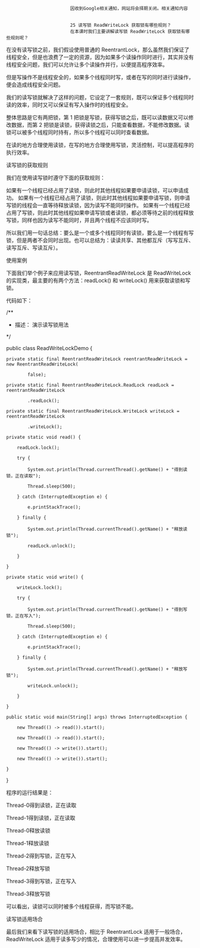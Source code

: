 
                            
                            因收到Google相关通知，网站将会择期关闭。相关通知内容
                            
                            
                            25 读写锁 ReadWriteLock 获取锁有哪些规则？
                            在本课时我们主要讲解读写锁 ReadWriteLock 获取锁有哪些规则呢？

在没有读写锁之前，我们假设使用普通的 ReentrantLock，那么虽然我们保证了线程安全，但是也浪费了一定的资源，因为如果多个读操作同时进行，其实并没有线程安全问题，我们可以允许让多个读操作并行，以便提高程序效率。

但是写操作不是线程安全的，如果多个线程同时写，或者在写的同时进行读操作，便会造成线程安全问题。

我们的读写锁就解决了这样的问题，它设定了一套规则，既可以保证多个线程同时读的效率，同时又可以保证有写入操作时的线程安全。

整体思路是它有两把锁，第 1 把锁是写锁，获得写锁之后，既可以读数据又可以修改数据，而第 2 把锁是读锁，获得读锁之后，只能查看数据，不能修改数据。读锁可以被多个线程同时持有，所以多个线程可以同时查看数据。

在读的地方合理使用读锁，在写的地方合理使用写锁，灵活控制，可以提高程序的执行效率。

读写锁的获取规则

我们在使用读写锁时遵守下面的获取规则：


如果有一个线程已经占用了读锁，则此时其他线程如果要申请读锁，可以申请成功。
如果有一个线程已经占用了读锁，则此时其他线程如果要申请写锁，则申请写锁的线程会一直等待释放读锁，因为读写不能同时操作。
如果有一个线程已经占用了写锁，则此时其他线程如果申请写锁或者读锁，都必须等待之前的线程释放写锁，同样也因为读写不能同时，并且两个线程不应该同时写。


所以我们用一句话总结：要么是一个或多个线程同时有读锁，要么是一个线程有写锁，但是两者不会同时出现。也可以总结为：读读共享、其他都互斥（写写互斥、读写互斥、写读互斥）。

使用案例

下面我们举个例子来应用读写锁，ReentrantReadWriteLock 是 ReadWriteLock 的实现类，最主要的有两个方法：readLock() 和 writeLock() 用来获取读锁和写锁。

代码如下：

/**

 * 描述：     演示读写锁用法

 */

public class ReadWriteLockDemo {

    private static final ReentrantReadWriteLock reentrantReadWriteLock = new ReentrantReadWriteLock(

            false);

    private static final ReentrantReadWriteLock.ReadLock readLock = reentrantReadWriteLock

            .readLock();

    private static final ReentrantReadWriteLock.WriteLock writeLock = reentrantReadWriteLock

            .writeLock();

    private static void read() {

        readLock.lock();

        try {

            System.out.println(Thread.currentThread().getName() + "得到读锁，正在读取");

            Thread.sleep(500);

        } catch (InterruptedException e) {

            e.printStackTrace();

        } finally {

            System.out.println(Thread.currentThread().getName() + "释放读锁");

            readLock.unlock();

        }

    }

    private static void write() {

        writeLock.lock();

        try {

            System.out.println(Thread.currentThread().getName() + "得到写锁，正在写入");

            Thread.sleep(500);

        } catch (InterruptedException e) {

            e.printStackTrace();

        } finally {

            System.out.println(Thread.currentThread().getName() + "释放写锁");

            writeLock.unlock();

        }

    }

    public static void main(String[] args) throws InterruptedException {

        new Thread(() -> read()).start();

        new Thread(() -> read()).start();

        new Thread(() -> write()).start();

        new Thread(() -> write()).start();

    }

}


程序的运行结果是：

Thread-0得到读锁，正在读取

Thread-1得到读锁，正在读取

Thread-0释放读锁

Thread-1释放读锁

Thread-2得到写锁，正在写入

Thread-2释放写锁

Thread-3得到写锁，正在写入

Thread-3释放写锁


可以看出，读锁可以同时被多个线程获得，而写锁不能。

读写锁适用场合

最后我们来看下读写锁的适用场合，相比于 ReentrantLock 适用于一般场合，ReadWriteLock 适用于读多写少的情况，合理使用可以进一步提高并发效率。

                        
                        
                            